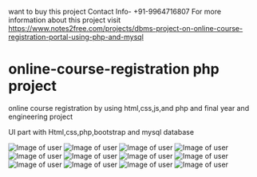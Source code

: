 want to buy this project Contact Info-  +91-9964716807
For more information about this project visit https://www.notes2free.com/projects/dbms-project-on-online-course-registration-portal-using-php-and-mysql
# online-course-registration php project 

online course registration by using html,css,js,and php and final year and engineering project 

UI part with Html,css,php,bootstrap and mysql database

![Image of user](https://github.com/nikhilkeshava/online-course-registration-/blob/master/screens/Screenshot%20(1084).png)
![Image of user](https://github.com/nikhilkeshava/online-course-registration-/blob/master/screens/Screenshot%20(1085).png)
![Image of user](https://github.com/nikhilkeshava/online-course-registration-/blob/master/screens/Screenshot%20(1086).png)
![Image of user](https://github.com/nikhilkeshava/online-course-registration-/blob/master/screens/Screenshot%20(1087).png)
![Image of user](https://github.com/nikhilkeshava/online-course-registration-/blob/master/screens/Screenshot%20(1088).png)
![Image of user](https://github.com/nikhilkeshava/online-course-registration-/blob/master/screens/Screenshot%20(1089).png)
![Image of user](https://github.com/nikhilkeshava/online-course-registration-/blob/master/screens/Screenshot%20(1090).png)
![Image of user](https://github.com/nikhilkeshava/online-course-registration-/blob/master/screens/Screenshot%20(1091).png)
![Image of user](https://github.com/nikhilkeshava/online-course-registration-/blob/master/screens/Screenshot%20(1092).png)
![Image of user](https://github.com/nikhilkeshava/online-course-registration-/blob/master/screens/Screenshot%20(1095).png)
![Image of user](https://github.com/nikhilkeshava/online-course-registration-/blob/master/screens/Screenshot%20(1096).png)
![Image of user](https://github.com/nikhilkeshava/online-course-registration-/blob/master/screens/Screenshot%20(1097).png)
